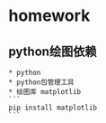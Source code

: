 # homework

## python绘图依赖
    * python
    * python包管理工具
    * 绘图库 matplotlib
    ```
    pip install matplotlib
    ```
